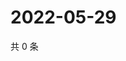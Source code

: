 # 2022-05-29

共 0 条

<!-- BEGIN WEIBO -->
<!-- 最后更新时间 Sun May 29 2022 01:10:57 GMT+0800 (China Standard Time) -->

<!-- END WEIBO -->

